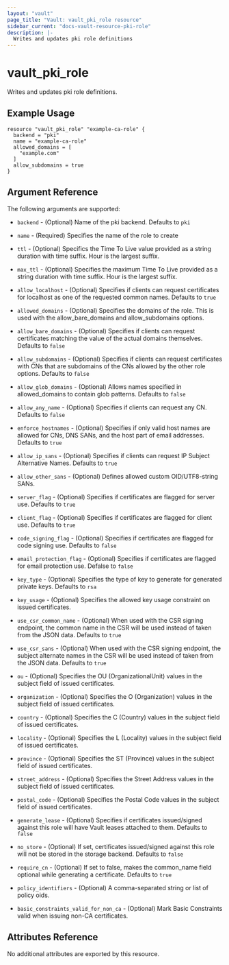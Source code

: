 ```yaml
---
layout: "vault"
page_title: "Vault: vault_pki_role resource"
sidebar_current: "docs-vault-resource-pki-role"
description: |-
  Writes and updates pki role definitions
---
```


# vault\_pki\_role

Writes and updates pki role definitions.

## Example Usage

```hcl
resource "vault_pki_role" "example-ca-role" {
  backend = "pki"
  name = "example-ca-role"
  allowed_domains = [
    "example.com"
  ]
  allow_subdomains = true
}
```

## Argument Reference

The following arguments are supported:

* `backend` - (Optional) Name of the pki backend. Defaults to `pki`

* `name` - (Required) Specifies the name of the role to create

* `ttl` - (Optional) Specifics the Time To Live value provided as a string duration with time suffix. Hour is the largest suffix.

* `max_ttl` - (Optional) Specifies the maximum Time To Live provided as a string duration with time suffix. Hour is the largest suffix.

* `allow_localhost` - (Optional) Specifies if clients can request certificates for localhost as one of the requested common names. Defaults to `true`

* `allowed_domains` - (Optional) Specifies the domains of the role. This is used with the allow_bare_domains and allow_subdomains options.

* `allow_bare_domains` - (Optional) Specifies if clients can request certificates matching the value of the actual domains themselves. Defaults to `false`

* `allow_subdomains` - (Optional) Specifies if clients can request certificates with CNs that are subdomains of the CNs allowed by the other role options. Defaults to `false`

* `allow_glob_domains` - (Optional) Allows names specified in allowed_domains to contain glob patterns. Defaults to `false`

* `allow_any_name` - (Optional) Specifies if clients can request any CN. Defaults to `false`

* `enforce_hostnames` - (Optional) Specifies if only valid host names are allowed for CNs, DNS SANs, and the host part of email addresses. Defaults to `true`

* `allow_ip_sans` - (Optional) Specifies if clients can request IP Subject Alternative Names. Defaults to `true`

* `allow_other_sans` - (Optional) Defines allowed custom OID/UTF8-string SANs.

* `server_flag` - (Optional) Specifies if certificates are flagged for server use. Defaults to `true`

* `client_flag` - (Optional) Specifies if certificates are flagged for client use. Defaults to `true`

* `code_signing_flag` - (Optional) Specifies if certificates are flagged for code signing use. Defaults to `false`

* `email_protection_flag` - (Optional) Specifies if certificates are flagged for email protection use. Defalse to `false`

* `key_type` - (Optional) Specifies the type of key to generate for generated private keys. Defaults to `rsa`

* `key_usage` - (Optional) Specifies the allowed key usage constraint on issued certificates.

* `use_csr_common_name` - (Optional) When used with the CSR signing endpoint, the common name in the CSR will be used instead of taken from the JSON data. Defaults to `true`

* `use_csr_sans` - (Optional) When used with the CSR signing endpoint, the subject alternate names in the CSR will be used instead of taken from the JSON data. Defaults to `true`

* `ou` - (Optional) Specifies the OU (OrganizationalUnit) values in the subject field of issued certificates.

* `organization` - (Optional) Specifies the O (Organization) values in the subject field of issued certificates.

* `country` - (Optional) Specifies the C (Country) values in the subject field of issued certificates.

* `locality` - (Optional) Specifies the L (Locality) values in the subject field of issued certificates.

* `province` - (Optional) Specifies the ST (Province) values in the subject field of issued certificates.

* `street_address` - (Optional) Specifies the Street Address values in the subject field of issued certificates.

* `postal_code` - (Optional) Specifies the Postal Code values in the subject field of issued certificates.

* `generate_lease` - (Optional) Specifies if certificates issued/signed against this role will have Vault leases attached to them. Defaults to `false`

* `no_store` - (Optional) If set, certificates issued/signed against this role will not be stored in the storage backend. Defaults to `false`

* `require_cn` - (Optional) If set to false, makes the common_name field optional while generating a certificate. Defaults to `true`

* `policy_identifiers` - (Optional) A comma-separated string or list of policy oids.

* `basic_constraints_valid_for_non_ca` - (Optional) Mark Basic Constraints valid when issuing non-CA certificates.


## Attributes Reference

No additional attributes are exported by this resource.
